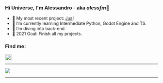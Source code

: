 ### Hi Universe, I'm Alessandro - aka *alessfm*👋

- 🌵 My most recent project: [Jua][Jua]!
- 📝 I’m currently learning Intermediate Python, Godot Engine and TS.
- 📁 I’m diving into back-end.
- 🎯 2021 Goal: Finish all my projects.

### Find me:

[<img align="left" alt="Alessandro Figueiredo | LinkedIn" width="22px" src="https://cdn.jsdelivr.net/npm/simple-icons@v3/icons/linkedin.svg" />][linkedin]
<br />

***

<a href="https://github.com/digvijay173">
  <img align="center" src="https://github-readme-stats.vercel.app/api/top-langs/?username=alessfm&theme=tokyonight&layout=compact&" />
</a>

***

[linkedin]: https://www.linkedin.com/in/alessandro-malheiro/
[Jua]: https://github.com/alessfm/Jua
[TCC]: https://github.com/alessfm/The-Candle-Curse
